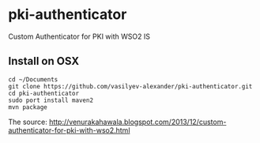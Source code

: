 # pki-authenticator
Custom Authenticator for PKI with WSO2 IS

## Install on OSX
```
cd ~/Documents
git clone https://github.com/vasilyev-alexander/pki-authenticator.git
cd pki-authenticator
sudo port install maven2
mvn package
```

The source: http://venurakahawala.blogspot.com/2013/12/custom-authenticator-for-pki-with-wso2.html
